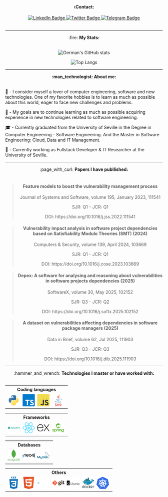 <div align="center">
  📞<b>Contact:</b>
  <br></br>
  
  <a href="https://www.linkedin.com/in/antonio-germ%C3%A1n-m%C3%A1rquez-trujillo-0aaa63215">
    <img src="https://img.shields.io/badge/LinkedIn-blue?style=for-the-badge&logo=linkedin&logoColor=white" alt="LinkedIn Badge"/>
  </a>
  <a href="mailto:germanoctako@gmail.com">
    <img src="https://img.shields.io/badge/Gmail-D14836?style=for-the-badge&logo=gmail&logoColor=white" alt="Twitter Badge"/>
  </a>
  <a href="https://t.me/German1998x">
    <img src="https://img.shields.io/badge/Telegram-blue?style=for-the-badge&logo=telegram&logoColor=white" alt="Telegram Badge"/>
  </a>
</div>

<div align="center">
    <img src="https://komarev.com/ghpvc/?username=GermanMT&style=flat-square&color=blue" alt=""/>
</div>

---

<div align="center">
  :fire: <b>My Stats:</b>
  <br></br>

  ![German's GitHub stats](https://github-readme-stats-sigma-five.vercel.app/api?username=GermanMT&show_icons=true&theme=dark)

  ![Top Langs](https://github-readme-stats-sigma-five.vercel.app/api/top-langs/?username=GermanMT&layout=compact&theme=dark)
</div>

---

<div align="center">
  <b>:man_technologist: About me:</b>
  <br></br>
</div>

📖 - I consider myself a lover of computer engineering, software and new technologies. One of my favorite hobbies is to learn as much as possible about this world, eager to face new challenges and problems.

🎯 - My goals are to continue learning as much as possible acquiring experience in new technologies related to software engineering.

🎓 - Currently graduated from the University of Seville in the Degree in Computer Engineering - Software Engineering. And the Master in Software Engineering: Cloud, Data and IT Management.

💼 - Currently working as Fullstack Developer & IT Researcher at the University of Seville.

---

<div align="center">
  :page_with_curl: <b>Papers I have publlished:</b>
  <br></br>
</div>

> <div align="center">
>   <h4> Feature models to boost the vulnerability management process </h4>
>   <p> Journal of Systems and Software, volume 195, January 2023, 111541 </p>
>   <p> SJR: Q1 - JCR: Q1 </p>
>   <p> DOI: https://doi.org/10.1016/j.jss.2022.111541 </p>
> </div>

> <div align="center">
>   <h4> Vulnerability impact analysis in software project dependencies based on Satisfiability Modulo Theories (SMT) (2024) </h4>
>   <p> Computers & Security, volume 139, April 2024, 103669 </p>
>   <p> SJR: Q1 - JCR: Q1 </p>
>   <p> DOI: https://doi.org/10.1016/j.cose.2023.103669 </p>
> </div>

> <div align="center">
>   <h4> Depex: A software for analysing and reasoning about vulnerabilities in software projects dependencies (2025) </h4>
>   <p> SoftwareX, volume 30, May 2025, 102152 </p>
>   <p> SJR: Q3 - JCR: Q2 </p>
>   <p> DOI: https://doi.org/10.1016/j.softx.2025.102152 </p>
> </div>

> <div align="center">
>   <h4> A dataset on vulnerabilities affecting dependencies in software package managers (2025) </h4>
>   <p> Data in Brief, volume 62, Jul 2025, 111903 </p>
>   <p> SJR: Q3 - JCR: Q3 </p>
>   <p> DOI: https://doi.org/10.1016/j.dib.2025.111903 </p>
> </div>

---

<div align="center">
  :hammer_and_wrench: <b>Technologies I master or have worked with:</b>
  <br></br>
</div>

<table align="center">
  <tr><th><b>Coding languages</b></th>
  <tr><td><img src="https://github.com/devicons/devicon/blob/master/icons/python/python-original.svg" title="Python" alt="Python" width="40" height="40"/>&nbsp; <img src="https://github.com/devicons/devicon/blob/master/icons/typescript/typescript-original.svg" title="TypeScript" alt="TypeScript" width="40" height="40"/>&nbsp; <img src="https://github.com/devicons/devicon/blob/master/icons/javascript/javascript-original.svg" title="JavaScript" alt="JavaScript" width="40" height="40"/>&nbsp; <img src="https://github.com/devicons/devicon/blob/master/icons/java/java-original-wordmark.svg" title="Java" alt="Java" width="40" height="40"/>&nbsp;</td>
</table>

<table align="center">
  <tr><th><b>Frameworks</b></th>
  <tr><td><img src="https://github.com/devicons/devicon/blob/master/icons/fastapi/fastapi-original-wordmark.svg" title="FastAPI" alt="FastAPI" width="40" height="40"/>&nbsp; <img src="https://github.com/devicons/devicon/blob/master/icons/react/react-original.svg" title="React" alt="React" width="40" height="40"/>&nbsp; <img src="https://github.com/devicons/devicon/blob/master/icons/express/express-original.svg" title="ExpressJS" alt="ExpressJS" width="40" height="40"/>&nbsp; <img src="https://github.com/devicons/devicon/blob/master/icons/spring/spring-original-wordmark.svg" title="Spring" alt="Spring" width="40" height="40"/>&nbsp; </td>
</table>

<table align="center">
  <tr><th><b>Databases</b></th>
  <tr><td><img src="https://github.com/devicons/devicon/blob/master/icons/mongodb/mongodb-plain-wordmark.svg" title="MongoDB" alt="MongoDB" width="40" height="40"/>&nbsp; <img src="https://github.com/devicons/devicon/blob/master/icons/neo4j/neo4j-original-wordmark.svg" title="Neo4j" alt="Neo4j" width="40" height="40"/>&nbsp; <img src="https://github.com/devicons/devicon/blob/master/icons/mysql/mysql-plain-wordmark.svg" title="MySQL" alt="MySQL" width="40" height="40"/>&nbsp;</td>
</table>

<table align="center">
  <tr><th><b>Others</b></th>
  <tr><td><img src="https://github.com/devicons/devicon/blob/master/icons/css3/css3-plain-wordmark.svg"  title="CSS3" alt="CSS" width="40" height="40"/>&nbsp; <img src="https://github.com/devicons/devicon/blob/master/icons/html5/html5-original.svg" title="HTML5" alt="HTML" width="40" height="40"/>&nbsp; <img src="https://github.com/devicons/devicon/blob/master/icons/tailwindcss/tailwindcss-original-wordmark.svg" title="TailwindCSS" alt="TailwindCSS" width="40" height="40"/>&nbsp; <img src="https://github.com/devicons/devicon/blob/master/icons/git/git-original-wordmark.svg" title="Git" alt="Git" width="40" height="40"/>&nbsp; <img src="https://github.com/devicons/devicon/blob/master/icons/ubuntu/ubuntu-plain-wordmark.svg" title="Ubuntu" alt="Ubuntu" width="40" height="40"/>&nbsp; <img src="https://github.com/devicons/devicon/blob/master/icons/docker/docker-original-wordmark.svg" title="Docker" alt="Docker" width="40" height="40"/>&nbsp; <img src="https://github.com/devicons/devicon/blob/master/icons/kubernetes/kubernetes-original.svg" title="Kubernetes" alt="Kubernetes" width="40" height="40"/>&nbsp;</td>
</table>
